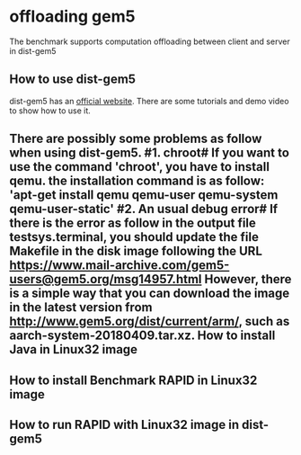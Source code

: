 offloading gem5
====
The benchmark supports computation offloading between client and server in dist-gem5


How to use dist-gem5
----
dist-gem5 has an [official website](https://publish.illinois.edu/icsl-pdgem5/getting-started-with-dist-gem5/). There are some tutorials and demo video to show how to use it. 

There are possibly some problems as follow when using dist-gem5.
#1. chroot#
If you want to use the command 'chroot', you have to install qemu. the installation command is as follow:
'apt-get install qemu qemu-user qemu-system qemu-user-static'
#2. An usual debug error#
If there is the error as follow in the output file testsys.terminal, you should update the file Makefile in the disk image following the URL https://www.mail-archive.com/gem5-users@gem5.org/msg14957.html However, there is a simple way that you can download the image in the latest version from http://www.gem5.org/dist/current/arm/, such as aarch-system-20180409.tar.xz.
How to install Java in Linux32 image
----

How to install Benchmark RAPID in Linux32 image
----

How to run RAPID with Linux32 image in dist-gem5
----
